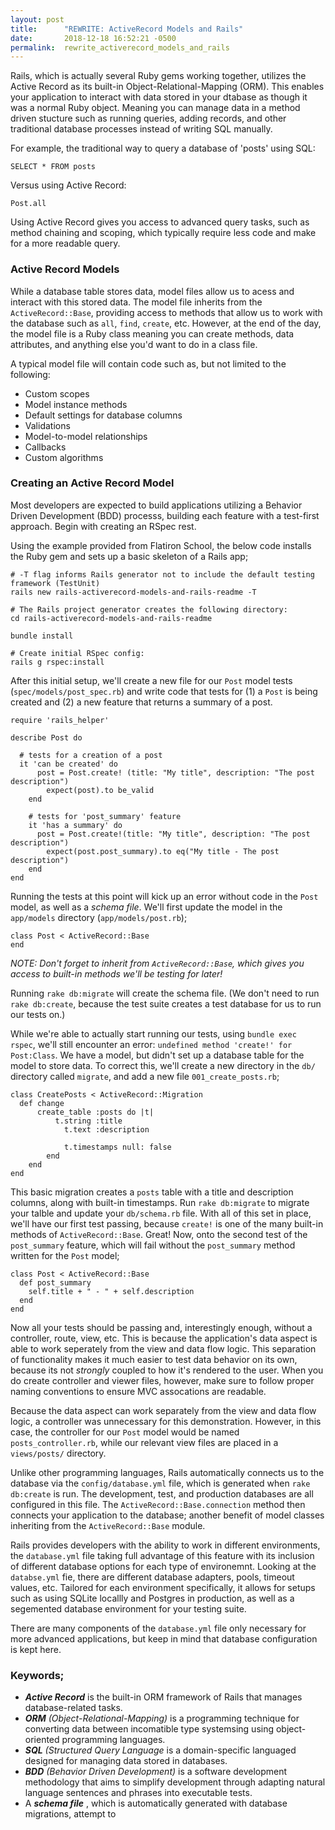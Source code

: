 ```yaml
---
layout: post
title:      "REWRITE: ActiveRecord Models and Rails"
date:       2018-12-18 16:52:21 -0500
permalink:  rewrite_activerecord_models_and_rails
---
```



Rails, which is actually several Ruby gems working together, utilizes the Active Record as its built-in Object-Relational-Mapping (ORM). This enables your application to interact with data stored in your dtabase as though it was a normal Ruby object. Meaning you can manage data in a method driven stucture such as running queries, adding records, and other traditional database processes instead of writing SQL manually. 

For example, the traditional way to query a database of 'posts' using SQL: 

`SELECT * FROM posts`

Versus using Active Record:

`Post.all`

Using Active Record gives you access to advanced query tasks, such as method chaining and scoping, which typically require less code and make for a more readable query.

### Active Record Models

While a database table stores data, model files allow us to acess and interact with this stored data. The model file inherits from the `ActiveRecord::Base`, providing access to methods that allow us to work with the database such as `all`, `find`, `create`, etc. However, at the end of the day, the model file is a Ruby class meaning you can create methods, data attributes, and anything else you'd want to do in a class file. 

A typical model file will contain code such as, but not limited to the following:

* Custom scopes
* Model instance methods
* Default settings for database columns
* Validations
* Model-to-model relationships
* Callbacks
* Custom algorithms

### Creating an Active Record Model

Most developers are expected to build applications utilizing a Behavior Driven Development (BDD) processs, building each feature with a test-first approach. Begin with creating an RSpec rest. 

Using the example provided from Flatiron School, the below code installs the Ruby gem and sets up a basic skeleton of a Rails app;

```
# -T flag informs Rails generator not to include the default testing framework (TestUnit)
rails new rails-activerecord-models-and-rails-readme -T

# The Rails project generator creates the following directory:
cd rails-activerecord-models-and-rails-readme

bundle install

# Create initial RSpec config:
rails g rspec:install
```

After this initial setup, we'll create a new file for our `Post` model tests (`spec/models/post_spec.rb`) and write code that tests for (1) a `Post` is being created and (2) a new feature that returns a summary of a post. 

```
require 'rails_helper'

describe Post do

  # tests for a creation of a post
  it 'can be created' do
	  post = Post.create! (title: "My title", description: "The post description")
		expect(post).to be_valid
	end
	
	# tests for 'post_summary' feature
	it 'has a summary' do
	  post = Post.create!(title: "My title", description: "The post description")
		expect(post.post_summary).to eq("My title - The post description")
	end
end
```

Running the tests at this point will kick up an error without code in the `Post` model, as well as a *schema file*. We'll first update the model in the `app/models` directory (`app/models/post.rb`);

```
class Post < ActiveRecord::Base
end
```

*NOTE: Don't forget to inherit from `ActiveRecord::Base`, which gives you access to built-in methods we'll be testing for later!*

Running `rake db:migrate` will create the schema file. (We don't need to run `rake db:create`, because the test suite creates a test database for us to run our tests on.)

While we're able to actually start running our tests, using `bundle exec rspec`, we'll still encounter an error: `undefined method 'create!' for Post:Class`. We have a model, but didn't set up a database table for the model to store data. To correct this, we'll create a new directory in the `db/` directory called `migrate`, and add a new file `001_create_posts.rb`;

```
class CreatePosts < ActiveRecord::Migration
  def change
	  create_table :posts do |t|
		  t.string :title
			t.text :description
			
			t.timestamps null: false
		end
	end
end
```

This basic migration creates a `posts` table with a title and description columns, along with built-in timestamps. Run `rake db:migrate` to migrate your talble and update your `db/schema.rb` file. With all of this set in place, we'll have our first test passing, because `create!` is one of the many built-in methods of `ActiveRecord::Base`. Great! Now, onto the second test of the `post_summary` feature, which will fail without the `post_summary` method written for the `Post` model;

```
class Post < ActiveRecord::Base
  def post_summary
    self.title + " - " + self.description
  end
end
```

Now all your tests should be passing and, interestingly enough, without a controller, route, view, etc. This is because the application's data aspect is able to work seperately from the view and data flow logic. This separation of functionality makes it much easier to test data behavior on its own, because its not *strongly* coupled to how it's rendered to the user. When you do create controller and viewer files, however, make sure to follow proper naming conventions to ensure MVC assocations are readable. 

Because the data aspect can work separately from the view and data flow logic, a controller was unnecessary for this demonstration. However, in this case, the controller for our `Post` model would be named `posts_controller.rb`, while our relevant view files are placed in a `views/posts/` directory. 

Unlike other programming languages, Rails automatically connects us to the database via the `config/database.yml` file, which is generated when `rake db:create` is run. The development, test, and production databases are all configured in this file. The `ActiveRecord::Base.connection` method then connects your application to the database; another benefit of model classes inheriting from the `ActiveRecord::Base` module.  

Rails provides developers with the ability to work in different environments, the `database.yml` file taking full advantage of this feature with its inclusion of different database options for each type of environemnt. Looking at the `databse.yml` fie, there are different database adapters, pools, timeout values, etc. Tailored for each environment specifically, it allows for setups such as using SQLite locallly and Postgres in production, as well as a segemented database environment for your testing suite. 

There are many components of the `database.yml` file only necessary for more advanced applications, but keep in mind that database configuration is kept here.


### **Keywords;**

* ***Active Record*** is the built-in ORM framework of Rails that manages database-related tasks. 
* ***ORM** (Object-Relational-Mapping)* is a programming technique for converting data between incomatible type systemsing using object-oriented programming languages. 
* ***SQL** (Structured Query Language* is a domain-specific languaged designed for managing data stored in databases.
* ***BDD** (Behavior Driven Development)* is a software development methodology that aims to simplify development through adapting natural language sentences and phrases into executable tests. 
* A ***schema file*** , which is automatically generated with database migrations, attempt to 
